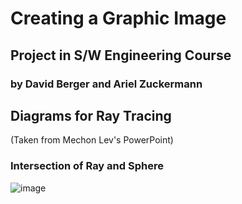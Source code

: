 # Creating a Graphic Image
## Project in S/W Engineering Course 
### by David Berger and Ariel Zuckermann






## Diagrams for Ray Tracing
(Taken from Mechon Lev's PowerPoint)
### Intersection of Ray and Sphere
![image](https://user-images.githubusercontent.com/91850832/159281281-15e89cb6-2558-4bf0-b36d-32e2ce15a943.png)


